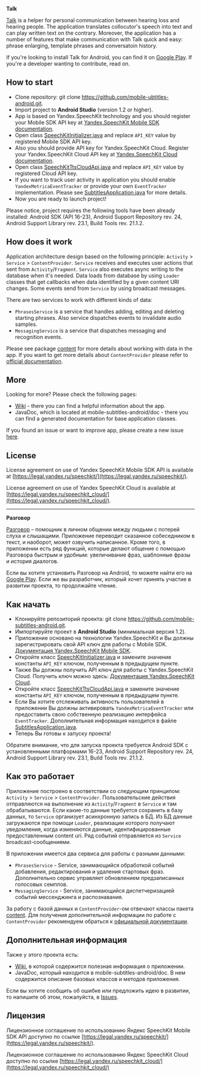 **Talk**

[Talk](https://mobile.ru/apps/android/talk#page1) is a helper for personal communication between hearing loss and hearing people. The application translates collocutor's speech into text and can play written text on the contrary. Moreover, the application has a number of features that make communication with Talk quick and easy: phrase enlarging, template phrases and conversatoin history.

If you're looking to install Talk for Android, you can find it on [Google Play](https://play.google.com/store/apps/details?id=ru.subtitles). If you're a developer wanting to contribute, read on.


How to start
------------
*  Clone repository: git clone https://github.com/mobile-ubtitles-android.git.
*  Import project to **Android Studio** (version 1.2 or higher).
*  App is based on Yandex.SpeechKit technology and you should register your Mobile SDK API key at [Yandex.SpeechKit Mobile SDK documentation](https://tech.yandex.com/speechkit/mobilesdk/).
*  Open class [SpeechKitInitializer.java](https://github.com/mobile-subtitles-android/blob/master/app/src/main/java/ru/subtitles/service/speechkit/initializer/SpeechKitInitializer.java) and replace `API_KEY` value by registered Mobile SDK API key.
*  Also you should provide API key for Yandex.SpeechKit Cloud. Register your Yandex.SpeechKit Cloud API key at [Yandex.SpeechKit Cloud documentation](https://tech.yandex.ru/speechkit/cloud/).
*  Open class [SpeechKitTtsCloudApi.java](https://github.com/mobile-subtitles-android/blob/master/app/src/main/java/ru/subtitles/service/cache/SpeechKitTtsCloudApi.java) and replace `API_KEY` value by registered Cloud API key.
*  If you want to track user activity in application you should enable `YandexMetricaEventTracker` or provide your own `EventTracker` implementation. Please see [SubtitlesApplication.java](https://github.com/mobile-subtitles-android/blob/master/app/src/main/java/ru/subtitles/SubtitlesApplication.java) for more details.
*  Now you are ready to launch project!

Please notice, project requires the following tools have been already installed: Android SDK (API 16-23), Android Support Repository rev. 24, Android Support Library rev. 23.1, Build Tools rev. 21.1.2.

How does it work
----------------
Application architecture design based on the following principle: `Activity` > `Service` > `ContentProvider`. `Service` receives and executes user actions that sent from `Activity`/`Fragment`. `Service` also executes async writing to the database when it's needed. Data loads from database by using `Loader` classes that get callbacks when data identified by a given content URI changes. Some events send from `Service` by using broadcast messages.

There are two services to work with different kinds of data:
* `PhrasesService` is a service that handles adding, editing and deleting starting phrases. Also service dispatches events to invalidate audio samples.
* `MessagingService` is a service that dispatches messaging and recognition events.

Please see package [content](https://github.com/mobile-subtitles-android/blob/master/app/src/main/java/ru/subtitles/content/) for more details about working with data in the app. If you want to get more details about `ContentProvider` please refer to [official documentation](http://developer.android.com/intl/ru/guide/topics/providers/content-provider-basics.html).

More
----

Looking for more? Please check the following pages:
* [Wiki](https://github.com/mobile-subtitles-android/wiki) - there you can find a helpful information about the app.
* JavaDoc, which is located at mobile-subtitles-android/doc - there you can find a generated documentation for base application classes.

If you found an issue or want to improve app, please create a new issue [here](https://github.com/mobile-subtitles-android/issues).


License
-------

License agreement on use of Yandex SpeechKit Mobile SDK API is available at [https://legal.yandex.ru/speechkit/](https://legal.yandex.ru/speechkit/).

License agreement on use of Yandex SpeechKit Cloud is available at [https://legal.yandex.ru/speechkit_cloud/](https://legal.yandex.ru/speechkit_cloud/).

-------------

**Разговор**

[Разговор](https://mobile.ru/apps/android/talk#page1) – помощник в личном общении между людьми с потерей слуха и слышащими. Приложение переводит сказанное собеседником в текст, и наоборот, может озвучить написанное. Кроме того, в приложении есть ряд функций, которые делают общение с помощью Разговора быстрым и удобным: увеличивание фраз, шаблонные фразы и история диалогов.

Если вы хотите установить Разговор на Android, то можете найти его на [Google Play](https://play.google.com/store/apps/details?id=ru.subtitles). Если же вы разработчик, который хочет принять участие в развитии проекта, то продолжайте чтение.


Как начать
----------
*  Клонируйте репозиторий проекта: git clone https://github.com/mobile-subtitles-android.git.
*  Импортируйте проект в **Android Studio** (минимальная версия 1.2).
*  Приложение основано на технологии Yandex.SpeechKit и Вы должны зарегистрировать свой API ключ для работы с Mobile SDK. [Документация Yandex.SpeechKit Mobile SDK](https://tech.yandex.ru/speechkit/mobilesdk/).
*  Откройте класс [SpeechKitInitializer.java](https://github.com/mobile-subtitles-android/blob/master/app/src/main/java/ru/subtitles/service/speechkit/initializer/SpeechKitInitializer.java) и замените значение константы `API_KEY` ключом, полученным в предыдущем пункте.
*  Также Вы должны получить API ключ для работы с Yandex.SpeechKit Cloud. Получить ключ можно здесь: [Документация Yandex.SpeechKit Cloud](https://tech.yandex.ru/speechkit/cloud/).
*  Откройте класс [SpeechKitTtsCloudApi.java](https://github.com/mobile-subtitles-android/blob/master/app/src/main/java/ru/subtitles/service/cache/SpeechKitTtsCloudApi.java) и замените значение константы `API_KEY` ключом, полученным в предыдущем пункте.
*  Если Вы хотите отслеживать активность пользователей в приложении Вы должны активировать `YandexMetricaEventTracker` или предоставить свою собственную реализацию интерфейса `EventTracker`. Дополнительная информация находится в файле [SubtitlesApplication.java](https://github.com/mobile-subtitles-android/blob/master/app/src/main/java/ru/subtitles/SubtitlesApplication.java).
*  Теперь Вы готовы к запуску проекта!

Обратите внимание, что для запуска проекта требуется Android SDK с установленными платформами 16-23, Android Support Repository rev. 24, Android Support Library rev. 23.1, Build Tools rev. 21.1.2.

Как это работает
----------------
Приложение построено в соответствии со следующим принципом: `Activity` > `Service` > `ContentProvider`. Пользовательские действия отправляются на выполнение из `Activity`/`Fragment` в `Service` и там обрабатываются. Если какие-то данные требуется сохранить в базу данных, то `Service` организует асинхронную запись в БД. Из БД данные загружаются при помощи `Loader`, реализации которого получают уведомления, когда изменяются данные, идентифицированные предоставленным content uri. Ряд событий отправляется из `Service` broadcast-сообщениями.

В приложении имеется два сервиса для работы с разными данными:
* `PhrasesService` - Service, занимающийся обработкой событий добавления, редактирования и удаления стартовых фраз. Дополнительно сервис управляет обновлением предзаписанных голосовых семплов.
* `MessagingService` - Service, занимающийся диспетчеризацией событий мессенджинга и распознавания.

За работу с базой данных и `ContentProvider`-ом отвечают классы пакета [content](https://github.com/mobile-subtitles-android/blob/master/app/src/main/java/ru/subtitles/content/). Для получения дополнительной информации по работе с `ContentProvider` рекомендуем обраться к [официальной документации](http://developer.android.com/intl/ru/guide/topics/providers/content-provider-basics.html).

Дополнительная информация
-------------------------

Также у этого проекта есть:
* [Wiki](https://github.com/mobile-subtitles-android/wiki), в которой содержится полезная информация о приложении.
* JavaDoc, который находится в mobile-subtitles-android/doc. В нем содержится описание базовых классов и методов приложения.

Если вы хотите сообщить об ошибке или предложить идею в развитии, то напишите об этом, пожалуйста, в [Issues](https://github.com/mobile-subtitles-android/issues).

Лицензия
--------

Лицензионное соглашение по использованию Яндекс SpeechKit Mobile SDK API доступно по ссылке [https://legal.yandex.ru/speechkit/](https://legal.yandex.ru/speechkit/).

Лицензионное соглашение по использованию Яндекс SpeechKit Cloud доступно по ссылке [https://legal.yandex.ru/speechkit_cloud/](https://legal.yandex.ru/speechkit_cloud/)
